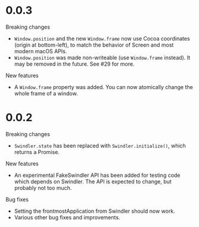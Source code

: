 0.0.3
=====

Breaking changes
- `Window.position` and the new `Window.frame` now use Cocoa coordinates (origin
  at bottom-left), to match the behavior of Screen and most modern macOS APIs.
- `Window.position` was made non-writeable (use `Window.frame` instead). It may
  be removed in the future. See #29 for more.

New features
- A `Window.frame` property was added. You can now atomically change the whole
  frame of a window.

0.0.2
=====

Breaking changes
- `Swindler.state` has been replaced with `Swindler.initialize()`, which returns
  a Promise.

New features
- An experimental FakeSwindler API has been added for testing code which depends
  on Swindler. The API is expected to change, but probably not too much.

Bug fixes
- Setting the frontmostApplication from Swindler should now work.
- Various other bug fixes and improvements.
